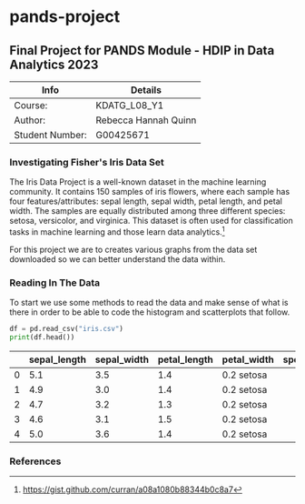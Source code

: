 # pands-project

## Final Project for PANDS Module - HDIP in Data Analytics 2023

| Info | Details |
| -------- | -------- |
| Course: | KDATG_L08_Y1 |
| Author: | Rebecca Hannah Quinn |
| Student Number: | G00425671 |


### Investigating Fisher's Iris Data Set
The Iris Data Project is a well-known dataset in the machine learning community. It contains 150 samples of iris flowers, where each sample has four features/attributes: sepal length, sepal width, petal length, and petal width. The samples are equally distributed among three different species: setosa, versicolor, and virginica. This dataset is often used for classification tasks in machine learning and those learn data analytics.[^1]

For this project we are to creates various graphs from the data set downloaded so we can better understand the data within.

### Reading In The Data
To start we use some methods to read the data and make sense of what is there in order to be able to code the histogram and scatterplots that follow.

```python
df = pd.read_csv("iris.csv")
print(df.head())
```
|   |sepal_length | sepal_width | petal_length | petal_width | species |
|------|------------|-------------|------------|---------------|---------|
|0     |      5.1     |     3.5     |      1.4      |    0.2  setosa
|1     |     4.9      |    3.0      |     1.4       |   0.2  setosa
|2     |   4.7       |    3.2      |     1.3       |   0.2  setosa
|3     |   4.6       |   3.1      |     1.5      |    0.2  setosa
|4     |  5.0        |  3.6        |   1.4        |  0.2  setosa

### References
[^1]: https://gist.github.com/curran/a08a1080b88344b0c8a7

